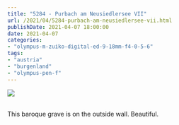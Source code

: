 ```yaml
---
title: "5284 - Purbach am Neusiedlersee VII"
url: /2021/04/5284-purbach-am-neusiedlersee-vii.html
publishDate: 2021-04-07 18:00:00
date: 2021-04-07
categories:
- "olympus-m-zuiko-digital-ed-9-18mm-f4-0-5-6"
tags:
- "austria"
- "burgenland"
- "olympus-pen-f"
---
```

<div class="container">
<div class="center"><a target="_blank" href="https://d25zfm9zpd7gm5.cloudfront.net/1200x1200/2019/20190407_112212_lr.jpg"><img class="webfeedsFeaturedVisual" src="https://d25zfm9zpd7gm5.cloudfront.net/0600x0600/2019/20190407_112212_lr.jpg" /></a></div>
</div>
<br />

This baroque grave is on the outside wall. Beautiful.
